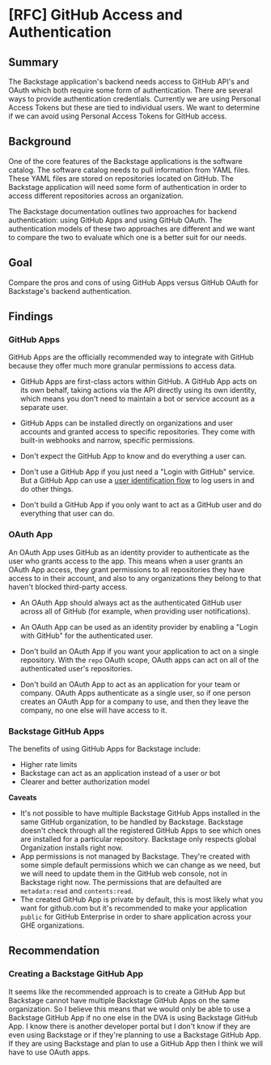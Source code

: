 # [RFC] GitHub Access and Authentication

## Summary

The Backstage application's backend needs access to GitHub API's and OAuth which both require some form of authentication. There are several ways to provide authentication credentials. Currently we are using Personal Access Tokens but these are tied to individual users. We want to determine if we can avoid using Personal Access Tokens for GitHub access.

## Background

One of the core features of the Backstage applications is the software catalog. The software catalog needs to pull information from YAML files. These YAML files are stored on repositories located on GitHub. The Backstage application will need some form of authentication in order to access different repositories across an organization.

The Backstage documentation outlines two approaches for backend authentication: using GitHub Apps and using GitHub OAuth. The authentication models of these two approaches are different and we want to compare the two to evaluate which one is a better suit for our needs.

## Goal

Compare the pros and cons of using GitHub Apps versus GitHub OAuth for Backstage's backend authentication.

## Findings

### GitHub Apps
GitHub Apps are the officially recommended way to integrate with GitHub because they offer much more granular permissions to access data.

- GitHub Apps are first-class actors within GitHub. A GitHub App acts on its own behalf, taking actions via the API directly using its own identity, which means you don't need to maintain a bot or service account as a separate user.

- GitHub Apps can be installed directly on organizations and user accounts and granted access to specific repositories. They come with built-in webhooks and narrow, specific permissions.

- Don't expect the GitHub App to know and do everything a user can.

- Don't use a GitHub App if you just need a "Login with GitHub" service. But a GitHub App can use a [user identification flow](https://docs.github.com/en/developers/apps/building-github-apps/identifying-and-authorizing-users-for-github-apps) to log users in and do other things.

- Don't build a GitHub App if you only want to act as a GitHub user and do everything that user can do.

### OAuth App

An OAuth App uses GitHub as an identity provider to authenticate as the user who grants access to the app. This means when a user grants an OAuth App access, they grant permissions to all repositories they have access to in their account, and also to any organizations they belong to that haven't blocked third-party access.

- An OAuth App should always act as the authenticated GitHub user across all of GitHub (for example, when providing user notifications).

- An OAuth App can be used as an identity provider by enabling a "Login with GitHub" for the authenticated user.

- Don't build an OAuth App if you want your application to act on a single repository. With the `repo` OAuth scope, OAuth apps can act on all of the authenticated user's repositories.

- Don't build an OAuth App to act as an application for your team or company. OAuth Apps authenticate as a single user, so if one person creates an OAuth App for a company to use, and then they leave the company, no one else will have access to it.

### Backstage GitHub Apps
The benefits of using GitHub Apps for Backstage include:
- Higher rate limits
- Backstage can act as an application instead of a user or bot
- Clearer and better authorization model

**Caveats**
- It's not possible to have multiple Backstage GitHub Apps installed in the same GitHub organization, to be handled by Backstage. Backstage doesn't check through all the registered GitHub Apps to see which ones are installed for a particular repository. Backstage only respects global Organization installs right now.
- App permissions is not managed by Backstage. They're created with some simple default permissions which we can change as we need, but we will need to update them in the GitHub web console, not in Backstage right now. The permissions that are defaulted are `metadata:read` and `contents:read`.
- The created GitHub App is private by default, this is most likely what you want for github.com but it's recommended to make your application `public` for GitHub Enterprise in order to share application across your GHE organizations.


## Recommendation

### Creating a Backstage GitHub App
It seems like the recommended approach is to create a GitHub App but Backstage cannot have multiple Backstage GitHub Apps on the same organization. So I believe this means that we would only be able to use a Backstage GitHub App if no one else in the DVA is using Backstage GitHub App. I know there is another developer portal but I don't know if they are even using Backstage or if they're planning to use a Backstage GitHub App. If they are using Backstage and plan to use a GitHub App then I think we will have to use OAuth apps.
